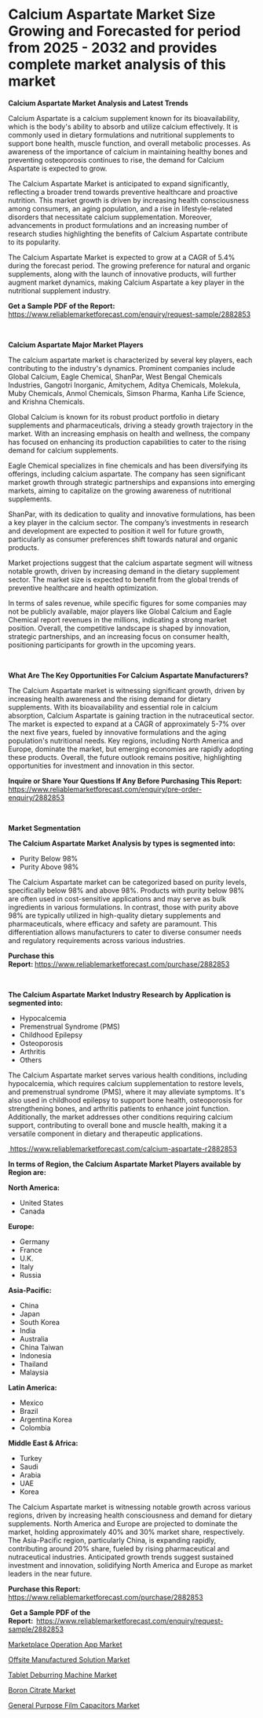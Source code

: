 <p><h1>Calcium Aspartate Market Size Growing and Forecasted for period from 2025 - 2032 and provides complete market analysis of this market</h1></p><p><strong>Calcium Aspartate Market Analysis and Latest Trends</strong></p>
<p><p>Calcium Aspartate is a calcium supplement known for its bioavailability, which is the body's ability to absorb and utilize calcium effectively. It is commonly used in dietary formulations and nutritional supplements to support bone health, muscle function, and overall metabolic processes. As awareness of the importance of calcium in maintaining healthy bones and preventing osteoporosis continues to rise, the demand for Calcium Aspartate is expected to grow.</p><p>The Calcium Aspartate Market is anticipated to expand significantly, reflecting a broader trend towards preventive healthcare and proactive nutrition. This market growth is driven by increasing health consciousness among consumers, an aging population, and a rise in lifestyle-related disorders that necessitate calcium supplementation. Moreover, advancements in product formulations and an increasing number of research studies highlighting the benefits of Calcium Aspartate contribute to its popularity.</p><p>The Calcium Aspartate Market is expected to grow at a CAGR of 5.4% during the forecast period. The growing preference for natural and organic supplements, along with the launch of innovative products, will further augment market dynamics, making Calcium Aspartate a key player in the nutritional supplement industry.</p></p>
<p><strong>Get a Sample PDF of the Report:&nbsp;</strong> <a href="https://www.reliablemarketforecast.com/enquiry/request-sample/2882853?utm_campaign=1888&utm_medium=2&utm_source=Github&utm_content=ia&utm_term=13032025&utm_id=calcium-aspartate">https://www.reliablemarketforecast.com/enquiry/request-sample/2882853</a></p>
<p>&nbsp;</p>
<p><strong>Calcium Aspartate Major Market Players</strong></p>
<p><p>The calcium aspartate market is characterized by several key players, each contributing to the industry's dynamics. Prominent companies include Global Calcium, Eagle Chemical, ShanPar, West Bengal Chemicals Industries, Gangotri Inorganic, Amitychem, Aditya Chemicals, Molekula, Muby Chemicals, Anmol Chemicals, Simson Pharma, Kanha Life Science, and Krishna Chemicals. </p><p>Global Calcium is known for its robust product portfolio in dietary supplements and pharmaceuticals, driving a steady growth trajectory in the market. With an increasing emphasis on health and wellness, the company has focused on enhancing its production capabilities to cater to the rising demand for calcium supplements.</p><p>Eagle Chemical specializes in fine chemicals and has been diversifying its offerings, including calcium aspartate. The company has seen significant market growth through strategic partnerships and expansions into emerging markets, aiming to capitalize on the growing awareness of nutritional supplements.</p><p>ShanPar, with its dedication to quality and innovative formulations, has been a key player in the calcium sector. The company’s investments in research and development are expected to position it well for future growth, particularly as consumer preferences shift towards natural and organic products.</p><p>Market projections suggest that the calcium aspartate segment will witness notable growth, driven by increasing demand in the dietary supplement sector. The market size is expected to benefit from the global trends of preventive healthcare and health optimization.</p><p>In terms of sales revenue, while specific figures for some companies may not be publicly available, major players like Global Calcium and Eagle Chemical report revenues in the millions, indicating a strong market position. Overall, the competitive landscape is shaped by innovation, strategic partnerships, and an increasing focus on consumer health, positioning participants for growth in the upcoming years.</p></p>
<p>&nbsp;</p>
<p><strong>What Are The Key Opportunities For Calcium Aspartate Manufacturers?</strong></p>
<p><p>The Calcium Aspartate market is witnessing significant growth, driven by increasing health awareness and the rising demand for dietary supplements. With its bioavailability and essential role in calcium absorption, Calcium Aspartate is gaining traction in the nutraceutical sector. The market is expected to expand at a CAGR of approximately 5-7% over the next five years, fueled by innovative formulations and the aging population's nutritional needs. Key regions, including North America and Europe, dominate the market, but emerging economies are rapidly adopting these products. Overall, the future outlook remains positive, highlighting opportunities for investment and innovation in this sector.</p></p>
<p><strong>Inquire or Share Your Questions If Any Before Purchasing This Report:</strong> <a href="https://www.reliablemarketforecast.com/enquiry/pre-order-enquiry/2882853?utm_campaign=1888&utm_medium=2&utm_source=Github&utm_content=ia&utm_term=13032025&utm_id=calcium-aspartate">https://www.reliablemarketforecast.com/enquiry/pre-order-enquiry/2882853</a></p>
<p>&nbsp;</p>
<p><strong>Market Segmentation</strong></p>
<p><strong>The Calcium Aspartate Market Analysis by types is segmented into:</strong></p>
<p><ul><li>Purity Below 98%</li><li>Purity Above 98%</li></ul></p>
<p><p>The Calcium Aspartate market can be categorized based on purity levels, specifically below 98% and above 98%. Products with purity below 98% are often used in cost-sensitive applications and may serve as bulk ingredients in various formulations. In contrast, those with purity above 98% are typically utilized in high-quality dietary supplements and pharmaceuticals, where efficacy and safety are paramount. This differentiation allows manufacturers to cater to diverse consumer needs and regulatory requirements across various industries.</p></p>
<p><strong>Purchase this Report:&nbsp;</strong><a href="https://www.reliablemarketforecast.com/purchase/2882853?utm_campaign=1888&utm_medium=2&utm_source=Github&utm_content=ia&utm_term=13032025&utm_id=calcium-aspartate">https://www.reliablemarketforecast.com/purchase/2882853</a></p>
<p>&nbsp;</p>
<p><strong>The Calcium Aspartate Market Industry Research by Application is segmented into:</strong></p>
<p><ul><li>Hypocalcemia</li><li>Premenstrual Syndrome (PMS)</li><li>Childhood Epilepsy</li><li>Osteoporosis</li><li>Arthritis</li><li>Others</li></ul></p>
<p><p>The Calcium Aspartate market serves various health conditions, including hypocalcemia, which requires calcium supplementation to restore levels, and premenstrual syndrome (PMS), where it may alleviate symptoms. It's also used in childhood epilepsy to support bone health, osteoporosis for strengthening bones, and arthritis patients to enhance joint function. Additionally, the market addresses other conditions requiring calcium support, contributing to overall bone and muscle health, making it a versatile component in dietary and therapeutic applications.</p></p>
<p><a href="https://www.reliablemarketforecast.com/calcium-aspartate-r2882853?utm_campaign=1888&utm_medium=2&utm_source=Github&utm_content=ia&utm_term=13032025&utm_id=calcium-aspartate">&nbsp;https://www.reliablemarketforecast.com/calcium-aspartate-r2882853</a></p>
<p><strong>In terms of Region, the Calcium Aspartate Market Players available by Region are:</strong></p>
<p>
    <p> <strong> North America: </strong>
        <ul>
            <li>United States</li>
            <li>Canada</li>
        </ul>
        </p> 
    <p> <strong> Europe: </strong>
        <ul>
            <li>Germany</li>
            <li>France</li>
            <li>U.K.</li>
            <li>Italy</li>
            <li>Russia</li>
        </ul>
        </p> 
    <p> <strong> Asia-Pacific: </strong>
        <ul>
            <li>China</li>
            <li>Japan</li>
            <li>South Korea</li>
            <li>India</li>
            <li>Australia</li>
            <li>China Taiwan</li>
            <li>Indonesia</li>
            <li>Thailand</li>
            <li>Malaysia</li>
        </ul>
        </p> 
    <p> <strong> Latin America: </strong>
        <ul>
            <li>Mexico</li>
            <li>Brazil</li>
            <li>Argentina Korea</li>
            <li>Colombia</li>
        </ul>
        </p> 
    <p> <strong> Middle East & Africa: </strong>
        <ul>
            <li>Turkey</li>
            <li>Saudi</li>
            <li>Arabia</li>
            <li>UAE</li>
            <li>Korea</li>
        </ul>
    </p>
    </p>
<p><p>The Calcium Aspartate market is witnessing notable growth across various regions, driven by increasing health consciousness and demand for dietary supplements. North America and Europe are projected to dominate the market, holding approximately 40% and 30% market share, respectively. The Asia-Pacific region, particularly China, is expanding rapidly, contributing around 20% share, fueled by rising pharmaceutical and nutraceutical industries. Anticipated growth trends suggest sustained investment and innovation, solidifying North America and Europe as market leaders in the near future.</p></p>
<p><strong>Purchase this Report: </strong><a href="https://www.reliablemarketforecast.com/purchase/2882853?utm_campaign=1888&utm_medium=2&utm_source=Github&utm_content=ia&utm_term=13032025&utm_id=calcium-aspartate">https://www.reliablemarketforecast.com/purchase/2882853</a></p>
<p>&nbsp;<strong>Get a Sample PDF of the Report:&nbsp;&nbsp;</strong><a href="https://www.reliablemarketforecast.com/enquiry/request-sample/2882853?utm_campaign=1888&utm_medium=2&utm_source=Github&utm_content=ia&utm_term=13032025&utm_id=calcium-aspartate">https://www.reliablemarketforecast.com/enquiry/request-sample/2882853</a></p>
<p><strong></strong></p>
<p><p><a href="https://github.com/hayasiorover/Market-Research-Report-List-1/blob/main/marketplace-operation-app-market.md?utm_campaign=1888&utm_medium=2&utm_source=Github&utm_content=ia&utm_term=13032025&utm_id=calcium-aspartate">Marketplace Operation App Market</a></p><p><a href="https://github.com/mronmizoe/Market-Research-Report-List-1/blob/main/offsite-manufactured-solution-market.md?utm_campaign=1888&utm_medium=2&utm_source=Github&utm_content=ia&utm_term=13032025&utm_id=calcium-aspartate">Offsite Manufactured Solution Market</a></p><p><a href="https://github.com/janskudiony/Market-Research-Report-List-1/blob/main/tablet-deburring-machine-market.md?utm_campaign=1888&utm_medium=2&utm_source=Github&utm_content=ia&utm_term=13032025&utm_id=calcium-aspartate">Tablet Deburring Machine Market</a></p><p><a href="https://github.com/gitfwelday/Market-Research-Report-List-1/blob/main/boron-citrate-market.md?utm_campaign=1888&utm_medium=2&utm_source=Github&utm_content=ia&utm_term=13032025&utm_id=calcium-aspartate">Boron Citrate Market</a></p><p><a href="https://github.com/makzzochil/Market-Research-Report-List-1/blob/main/general-purpose-film-capacitors-market.md?utm_campaign=1888&utm_medium=2&utm_source=Github&utm_content=ia&utm_term=13032025&utm_id=calcium-aspartate">General Purpose Film Capacitors Market</a></p></p>